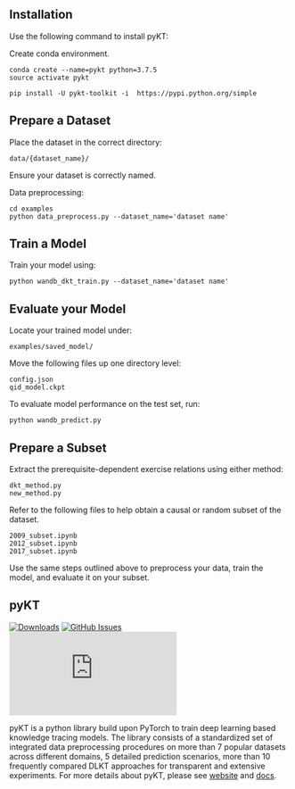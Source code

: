 ## Installation
Use the following command to install pyKT:

Create conda environment.

```
conda create --name=pykt python=3.7.5
source activate pykt
```


```
pip install -U pykt-toolkit -i  https://pypi.python.org/simple 

```

## Prepare a Dataset
Place the dataset in the correct directory:

```
data/{dataset_name}/
```
Ensure your dataset is correctly named.

Data preprocessing:

```
cd examples
python data_preprocess.py --dataset_name='dataset name'
```

## Train a Model
Train your model using:

```
python wandb_dkt_train.py --dataset_name='dataset name'
```

## Evaluate your Model
Locate your trained model under:
```
examples/saved_model/
```
Move the following files up one directory level:
```
config.json
qid_model.ckpt
```
To evaluate model performance on the test set, run:
```
python wandb_predict.py
```

## Prepare a Subset
Extract the prerequisite-dependent exercise relations using either method: 
```
dkt_method.py
new_method.py
```
Refer to the following files to help obtain a causal or random subset of the dataset.
```
2009_subset.ipynb
2012_subset.ipynb
2017_subset.ipynb
```
Use the same steps outlined above to preprocess your data, train the model, and evaluate it on your subset.

## pyKT

[![Downloads](https://pepy.tech/badge/pykt-toolkit)](https://pepy.tech/project/pykt-toolkit)
[![GitHub Issues](https://img.shields.io/github/issues/pykt-team/pykt-toolkit.svg)](https://github.com/pykt-team/pykt-toolkit/issues)
[![Documentation](https://img.shields.io/website/http/pykt-team.github.io/index.html?down_color=red&down_message=offline&up_message=online)](https://pykt.org/)

pyKT is a python library build upon PyTorch to train deep learning based knowledge tracing models. The library consists of a standardized set of integrated data preprocessing procedures on more than 7 popular datasets across different domains, 5 detailed prediction scenarios, more than 10 frequently compared DLKT approaches for transparent and extensive experiments. For more details about pyKT, please see [website](https://pykt.org/) and [docs](https://pykt-toolkit.readthedocs.io/en/latest/quick_start.html).
